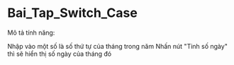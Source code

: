 # Bai_Tap_Switch_Case
Mô tả tính năng:

Nhập vào một số là số thứ tự của tháng trong năm
Nhấn nút "Tinh số ngày" thì sẽ hiển thị số ngày của tháng đó
